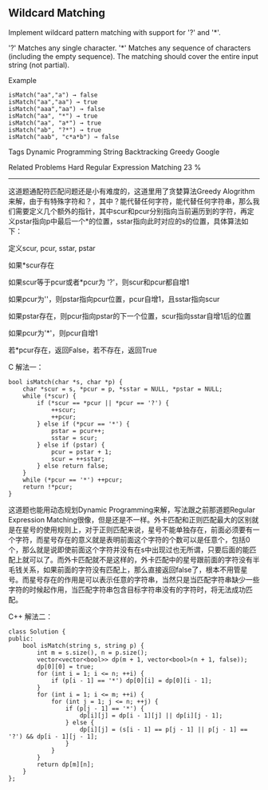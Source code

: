 ## Wildcard Matching  ##

Implement wildcard pattern matching with support for '?' and '*'.

'?' Matches any single character.
'*' Matches any sequence of characters (including the empty sequence).
The matching should cover the entire input string (not partial).

Example

	isMatch("aa","a") → false
	isMatch("aa","aa") → true
	isMatch("aaa","aa") → false
	isMatch("aa", "*") → true
	isMatch("aa", "a*") → true
	isMatch("ab", "?*") → true
	isMatch("aab", "c*a*b") → false
Tags 
Dynamic Programming String Backtracking Greedy Google

Related Problems 
Hard Regular Expression Matching 23 %

----------
这道题通配符匹配问题还是小有难度的，这道里用了贪婪算法Greedy Alogrithm来解，由于有特殊字符和？，其中？能代替任何字符，能代替任何字符串，那么我们需要定义几个额外的指针，其中scur和pcur分别指向当前遍历到的字符，再定义pstar指向p中最后一个*的位置，sstar指向此时对应的s的位置，具体算法如下：

定义scur, pcur, sstar, pstar

如果*scur存在

如果scur等于pcur或者*pcur为 '?'，则scur和pcur都自增1

如果pcur为''，则pstar指向pcur位置，pcur自增1，且sstar指向scur

如果pstar存在，则pcur指向pstar的下一个位置，scur指向sstar自增1后的位置

如果pcur为'*'，则pcur自增1

若*pcur存在，返回False，若不存在，返回True

C 解法一：

	bool isMatch(char *s, char *p) {
	    char *scur = s, *pcur = p, *sstar = NULL, *pstar = NULL;
	    while (*scur) {
	        if (*scur == *pcur || *pcur == '?') {
	            ++scur;
	            ++pcur;
	        } else if (*pcur == '*') {
	            pstar = pcur++;
	            sstar = scur;
	        } else if (pstar) {
	            pcur = pstar + 1;
	            scur = ++sstar;
	        } else return false;
	    } 
	    while (*pcur == '*') ++pcur;
	    return !*pcur;
	}

这道题也能用动态规划Dynamic Programming来解，写法跟之前那道题Regular Expression Matching很像，但是还是不一样。外卡匹配和正则匹配最大的区别就是在星号的使用规则上，对于正则匹配来说，星号不能单独存在，前面必须要有一个字符，而星号存在的意义就是表明前面这个字符的个数可以是任意个，包括0个，那么就是说即使前面这个字符并没有在s中出现过也无所谓，只要后面的能匹配上就可以了。而外卡匹配就不是这样的，外卡匹配中的星号跟前面的字符没有半毛钱关系，如果前面的字符没有匹配上，那么直接返回false了，根本不用管星号。而星号存在的作用是可以表示任意的字符串，当然只是当匹配字符串缺少一些字符的时候起作用，当匹配字符串包含目标字符串没有的字符时，将无法成功匹配。

C++ 解法二：
	
	class Solution {
	public:
	    bool isMatch(string s, string p) {
	        int m = s.size(), n = p.size();
	        vector<vector<bool>> dp(m + 1, vector<bool>(n + 1, false));
	        dp[0][0] = true;
	        for (int i = 1; i <= n; ++i) {
	            if (p[i - 1] == '*') dp[0][i] = dp[0][i - 1];
	        }
	        for (int i = 1; i <= m; ++i) {
	            for (int j = 1; j <= n; ++j) {
	                if (p[j - 1] == '*') {
	                    dp[i][j] = dp[i - 1][j] || dp[i][j - 1];
	                } else {
	                    dp[i][j] = (s[i - 1] == p[j - 1] || p[j - 1] == '?') && dp[i - 1][j - 1];
	                }
	            }
	        }
	        return dp[m][n];
	    }
	};
